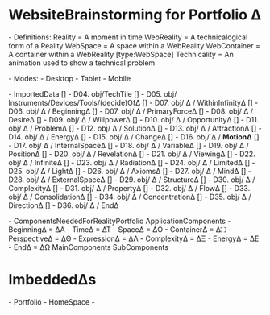# WebsiteBrainstorming for Portfolio Δ

\- Definitions:
    Reality = A moment in time
    WebReality = A technicalogical form of a Reality
    WebSpace = A space within a WebReality
    WebContainer = A container within a WebReality [type:WebSpace]
    Technicality = An animation used to show a technical problem





\- Modes: 
    \- Desktop
    \- Tablet
    \- Mobile


\- ΙmportedData
[] - D04. obj/TechTile
    [] - D05. obj/ Instruments/Devices/Tools/(decide)OfΔ
    [] - D07. obj/ Δ / WithinInfinityΔ
    [] - D06. obj/ Δ / BeginningΔ
    [] - D07. obj/ Δ / PrimaryForceΔ
    [] - D08. obj/ Δ / DesireΔ
    [] - D09. obj/ Δ / WillpowerΔ
    [] - D10. obj/ Δ / OpportunityΔ
    [] - D11. obj/ Δ / ProblemΔ
    [] - D12. obj/ Δ / SolutionΔ
    [] - D13. obj/ Δ / AttractionΔ
    [] - D14. οbj/ Δ / ΕnergyΔ
    [] - D15. obj/ Δ / ChangeΔ
    [] - D16. obj/ Δ / **MotionΔ**
    [] - D17. obj/ Δ / InternalSpaceΔ
    [] - D18. obj/ Δ / VariableΔ
    [] - D19. obj/ Δ / PositionΔ
    [] - D20. obj/ Δ / RevelationΔ
    [] - D21. obj/ Δ / ViewingΔ
    [] - D22. obj/ Δ / InfiniteΔ
    [] - D23. obj/ Δ / RadiationΔ
    [] - D24. obj/ Δ / LimitedΔ
    [] - D25. obj/ Δ / LightΔ
    [] - D26. obj/ Δ / AxiomsΔ
    [] - D27. obj/ Δ / ΜindΔ
    [] - D28. obj/ Δ / ExternalSpaceΔ
    [] - D29. obj/ Δ / StructureΔ
    [] - D30. obj/ Δ / ComplexityΔ
    [] - D31. obj/ Δ / PropertyΔ
    [] - D32. obj/ Δ / FlowΔ
    [] - D33. obj/ Δ / ConsolidationΔ
    [] - D34. obj/ Δ / ConcentrationΔ
    [] - D35. obj/ Δ / DirectionΔ
    [] - D36. obj/ Δ / EndΔ



\- ComponentsNeededForRealityPortfolio
    ApplicationComponents
        \- ΒeginningΔ = ΔΑ
        \- TimeΔ = ΔΤ
        \- SpaceΔ = ΔO
        \- ContainerΔ = Δ⛶
        \- PerspectiveΔ = ΔΘ
        \- ExpressionΔ = ΔΛ
        \- ComplexityΔ = ΔΞ
        \- ΕnergyΔ = ΔΕ
        \- EndΔ = ΔΩ
    MainComponents
    SubComponents


# ImbeddedΔs

\- Portfolio
    \- HomeSpace
    \- 